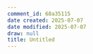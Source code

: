 ```yaml
---
comment_id: 68a35115
date created: 2025-07-07
date modified: 2025-07-07
draw: null
title: Untitled
---
```

